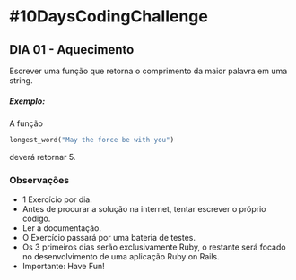 # #10DaysCodingChallenge

## DIA 01 - Aquecimento

Escrever uma função que retorna o comprimento da maior palavra em uma string.

##### Exemplo:

A função
```ruby
longest_word("May the force be with you")
```
deverá retornar 5.

### Observações
 * 1 Exercício por dia.
 * Antes de procurar a solução na internet, tentar escrever o próprio código.
 * Ler a documentação.
 * O Exercício passará por uma bateria de testes.
 * Os 3 primeiros dias serão exclusivamente Ruby, o restante será focado no desenvolvimento de uma aplicação Ruby on Rails.
 * Importante: Have Fun!
